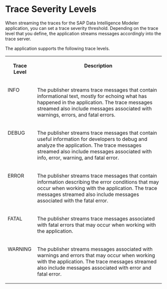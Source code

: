 <!-- loio34cad34027cf4a6a9cfa525c819f462b -->

# Trace Severity Levels

When streaming the traces for the SAP Data Intelligence Modeler application, you can set a trace severity threshold. Depending on the trace level that you define, the application streams messages accordingly into the trace server.



The application supports the following trace levels.


<table>
<tr>
<th valign="top">

Trace Level

</th>
<th valign="top">

Description

</th>
</tr>
<tr>
<td valign="top">

INFO

</td>
<td valign="top">

The publisher streams trace messages that contain informational text, mostly for echoing what has happened in the application. The trace messages streamed also include messages associated with warnings, errors, and fatal errors.

</td>
</tr>
<tr>
<td valign="top">

DEBUG

</td>
<td valign="top">

The publisher streams trace messages that contain useful information for developers to debug and analyze the application. The trace messages streamed also include messages associated with info, error, warning, and fatal error.

</td>
</tr>
<tr>
<td valign="top">

ERROR

</td>
<td valign="top">

The publisher streams trace messages that contain information describing the error conditions that may occur when working with the application. The trace messages streamed also include messages associated with the fatal error.

</td>
</tr>
<tr>
<td valign="top">

FATAL

</td>
<td valign="top">

The publisher streams trace messages associated with fatal errors that may occur when working with the application.

</td>
</tr>
<tr>
<td valign="top">

WARNING

</td>
<td valign="top">

The publisher streams messages associated with warnings and errors that may occur when working with the application. The trace messages streamed also include messages associated with error and fatal error.

</td>
</tr>
</table>

